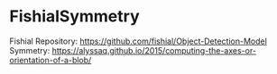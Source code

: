 # FishialSymmetry

Fishial Repository: https://github.com/fishial/Object-Detection-Model <br>
Symmetry: https://alyssaq.github.io/2015/computing-the-axes-or-orientation-of-a-blob/
